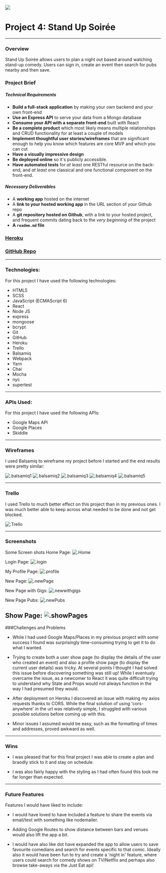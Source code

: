 
![](https://ga-dash.s3.amazonaws.com/production/assets/logo-9f88ae6c9c3871690e33280fcf557f33.png)


# Project 4: Stand Up Soirée

<hr>

### Overview
Stand Up Soirée allows users to plan a night out based around watching stand-up comedy. Users can sign in, create an event then search for pubs nearby and then save.


### Project Brief

##### Technical Requirements


* **Build a full-stack application** by making your own backend and your own front-end
* **Use an Express API** to serve your data from a Mongo database
* **Consume your API with a separate front-end** built with React
* **Be a complete product** which most likely means multiple relationships and CRUD functionality for at least a couple of models
* **Implement thoughtful user stories/wireframes** that are significant enough to help you know which features are core MVP and which you can cut
* **Have a visually impressive design**
* **Be deployed online** so it's publicly accessible.
* **Have automated tests** for _at least_ one RESTful resource on the back-end, and _at least_ one classical and one functional component on the front-end.

##### Necessary Deliverables

* A **working app** hosted on the internet
* A **link to your hosted working app** in the URL section of your Github repo
* A **git repository hosted on Github**, with a link to your hosted project, and frequent commits dating back to the _very beginning_ of the project
* **A `readme.md` file**

### [Heroku](https://standupsoiree.herokuapp.com/)

### [GitHub Repo](https://github.com/Petemab/WDI_LDN_PROJECT4)

 ---


### Technologies:

For this project I have used the following technologies:

* HTML5
* SCSS
* JavaScript (ECMAScript 6)
* React
* Node JS
* express
* mongoose
* bcrypt
* Git
* GitHub
* Heroku
* Trello
* Balsamiq
* Webpack
* Yarn
* Chai
* Mocha
* nyc
* supertest

---

### APIs Used:

For this project I have used the following APIs:

* Google Maps API
* Google Places
* Skiddle

---

### Wireframes
I used Balsamiq to wireframe my project before I started and the end results were pretty similar:

![.balsamiq1](./src/assets/images/balsamiq1.png)
![.balsamiq2](./src/assets/images/balsamiq2.png)
![.balsamiq3](./src/assets/images/balsamiq3.png)
![.balsamiq4](./src/assets/images/balsamiq4.png)
![.balsamiq5](./src/assets/images/balsamiq5.png)


---

### Trello

I used Trello to much better effect on this project than in my previous ones. I was much better able to keep across what needed to be done and not get blocked.

![.Trello](./src/assets/images/Trello.png)

---

### Screenshots
Some Screen shots
Home Page:
![.Home](./src/assets/images/homescreen.png)

Login Page:
![.login](./src/assets/images/login.png)

My Profile Page:
![.profile](./src/assets/images/profile.png)

New Page:
![.newPage](./src/assets/images/newPage.png)

New Page with Gigs:
![.newwithgigs](./src/assets/images/Newwithgigs.png)

New Page Pubs:
![.newPubs](./src/assets/images/newPubs.png)

Show Page:
![.showPages](./src/assets/images/showPage.png)
---

###Challenges and Problems

* While I had used Google Maps/Places in my previous project with some success I found was surprisingly time-consuming trying to get it to do what I wanted.

* Trying to create both a user show page (to display the details of the user who created an event) and also a profile show page (to display the current user details) was tricky. At several points I thought I had solved this issue before discovering something was still up! While I eventualy overcame the issue, as a newcomer to React it was quite difficult trying to understand why State and Props would not always function in the way I had presumed they would.

* After deployment on Heroku I discovered an issue with making my axios requests thanks to CORS. While the final solution of using 'cors-anywhere' in the url was relatively simple, I struggled with various possible solutions before coming up with this.

* Minor issues I assumed would be easy, such as the formatting of times and addresses, proved awkward as well.

---

### Wins

* I was pleased that for this final project I was able to create a plan and braodly stick to it and stay on schedule.

* I was also fairly happy with the styling as I had often found this took me far longer than expected.

---

### Future Features

Features I would have liked to include:

* I would have loved to have included a feature to share the events via email/text with something like nodemailer.

* Adding Google Routes to show distance between bars and venues would also lift the app a bit.

* I would have also like dot have expanded the app to allow users to save favourite comedians and search for events specific to that comic. Ideally also it would have been fun to try and create a 'night in' feature, where users could search for comedy shows on TV/Netflix and perhaps also browse take-aways via the Just Eat api!
